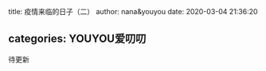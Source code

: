 title: 疫情来临的日子（二）
author: nana&youyou
date: 2020-03-04 21:36:20

categories: YOUYOU爱叨叨
---
待更新<!--more-->
